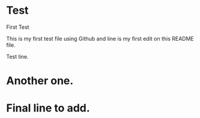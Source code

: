 # Test
First Test

This is my first test file using Github and line is my first edit on this README file.

Test line.

Another one.
===
Final line to add.
=======
